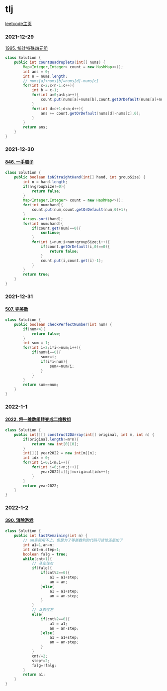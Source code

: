 # tlj

[leetcode主页](https://leetcode-cn.com/u/lechrond/)

### 2021-12-29

[1995. 统计特殊四元组](https://leetcode-cn.com/problems/count-special-quadruplets/)

```java
class Solution {
    public int countQuadruplets(int[] nums) {
        Map<Integer,Integer> count = new HashMap<>();
        int ans = 0;
        int n = nums.length;
        // nums[a]+nums[b]=nums[d]-nums[c]
        for(int c=2;c<n-1;c++){
            int b = c-1;
            for(int a=0;a<b;a++){                
                count.put(nums[a]+nums[b],count.getOrDefault(nums[a]+nums[b],0)+1);
            }
            for(int d=c+1;d<n;d++){
                ans += count.getOrDefault(nums[d]-nums[c],0);
            }
        }
        return ans;
    }
}
```

### 2021-12-30

#### [846. 一手顺子](https://leetcode-cn.com/problems/hand-of-straights/)

```java
class Solution {
    public boolean isNStraightHand(int[] hand, int groupSize) {
        int n = hand.length;
        if(n%groupSize!=0){
            return false;
        }
        Map<Integer,Integer> count = new HashMap<>();
        for(int num:hand){
            count.put(num,count.getOrDefault(num,0)+1);
        }
        Arrays.sort(hand);
        for(int num:hand){
            if(count.get(num)==0){
                continue;
            }
            for(int i=num;i<num+groupSize;i++){
                if(count.getOrDefault(i,0)==0){
                    return false;
                }
                count.put(i,count.get(i)-1);
            }
        }
        return true;
    }
}
```

### 2021-12-31

#### [507. 完美数](https://leetcode-cn.com/problems/perfect-number/)

```java
class Solution {
    public boolean checkPerfectNumber(int num) {
        if(num<4){
            return false;
        }
        int sum = 1;
        for(int i=2;i*i<=num;i++){
            if(num%i==0){
                sum+=i;
                if(i*i<num){
                    sum+=num/i;
                }
            }
        }
        return sum==num;
    }
}
```

### 2022-1-1

#### [2022. 将一维数组转变成二维数组](https://leetcode-cn.com/problems/convert-1d-array-into-2d-array/)

```java
class Solution {
    public int[][] construct2DArray(int[] original, int m, int n) {
        if(original.length!=m*n){
            return new int[0][0];
        }
        int[][] year2022 = new int[m][n];
        int idx = 0;
        for(int i=0;i<m;i++){
            for(int j=0;j<n;j++){
                year2022[i][j]=original[idx++];
            }
        }
        return year2022;
    }
}
```

### 2022-1-2

#### [390. 消除游戏](https://leetcode-cn.com/problems/elimination-game/)

```java
class Solution {
    public int lastRemaining(int n) {
        // an实际用不上，但是为了等差数列的代码可读性还是加了
        int a1=1,an=n;
        int cnt=n,step=1;
        boolean falg = true;
        while(cnt>1){
            // 从左往右
            if(falg){
                if(cnt%2==0){
                    a1 = a1+step;
                    an = an;
                }else{
                    a1 = a1+step;
                    an = an-step;
                }
            }
            // 从右往左
            else{
                if(cnt%2==0){
                    a1 = a1;
                    an = an-step;
                }else{
                    a1 = a1+step;
                    an = an-step;
                }
            }
            cnt/=2;
            step*=2;
            falg=!falg;
        }
        return a1;
    }
}
```

